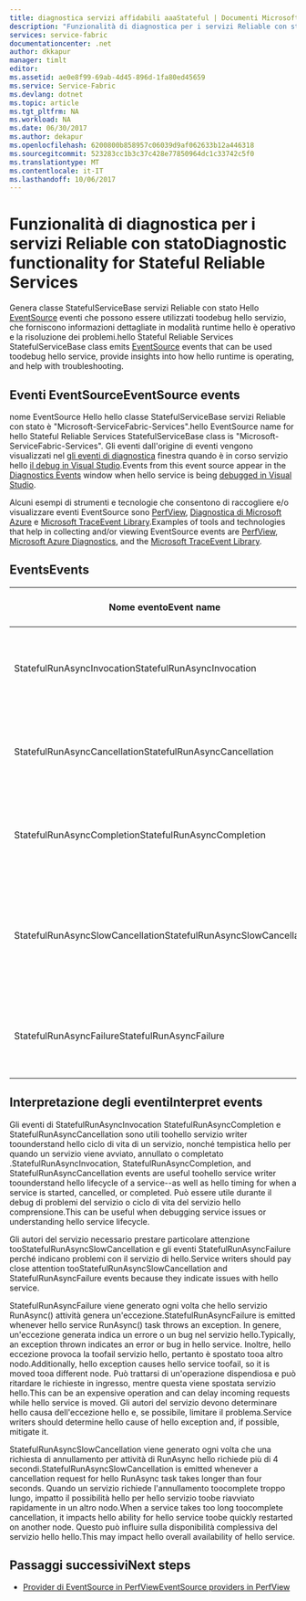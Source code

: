 ```yaml
---
title: diagnostica servizi affidabili aaaStateful | Documenti Microsoft
description: "Funzionalità di diagnostica per i servizi Reliable con stato"
services: service-fabric
documentationcenter: .net
author: dkkapur
manager: timlt
editor: 
ms.assetid: ae0e8f99-69ab-4d45-896d-1fa80ed45659
ms.service: Service-Fabric
ms.devlang: dotnet
ms.topic: article
ms.tgt_pltfrm: NA
ms.workload: NA
ms.date: 06/30/2017
ms.author: dekapur
ms.openlocfilehash: 6200800b858957c06039d9af062633b12a446318
ms.sourcegitcommit: 523283cc1b3c37c428e77850964dc1c33742c5f0
ms.translationtype: MT
ms.contentlocale: it-IT
ms.lasthandoff: 10/06/2017
---
```

# <a name="diagnostic-functionality-for-stateful-reliable-services"></a><span data-ttu-id="e854f-103">Funzionalità di diagnostica per i servizi Reliable con stato</span><span class="sxs-lookup"><span data-stu-id="e854f-103">Diagnostic functionality for Stateful Reliable Services</span></span>
<span data-ttu-id="e854f-104">Genera classe StatefulServiceBase servizi Reliable con stato Hello [EventSource](https://msdn.microsoft.com/library/system.diagnostics.tracing.eventsource.aspx) eventi che possono essere utilizzati toodebug hello servizio, che forniscono informazioni dettagliate in modalità runtime hello è operativo e la risoluzione dei problemi.</span><span class="sxs-lookup"><span data-stu-id="e854f-104">hello Stateful Reliable Services StatefulServiceBase class emits [EventSource](https://msdn.microsoft.com/library/system.diagnostics.tracing.eventsource.aspx) events that can be used toodebug hello service, provide insights into how hello runtime is operating, and help with troubleshooting.</span></span>

## <a name="eventsource-events"></a><span data-ttu-id="e854f-105">Eventi EventSource</span><span class="sxs-lookup"><span data-stu-id="e854f-105">EventSource events</span></span>
<span data-ttu-id="e854f-106">nome EventSource Hello hello classe StatefulServiceBase servizi Reliable con stato è "Microsoft-ServiceFabric-Services".</span><span class="sxs-lookup"><span data-stu-id="e854f-106">hello EventSource name for hello Stateful Reliable Services StatefulServiceBase class is "Microsoft-ServiceFabric-Services".</span></span> <span data-ttu-id="e854f-107">Gli eventi dall'origine di eventi vengono visualizzati nel [gli eventi di diagnostica](service-fabric-diagnostics-how-to-monitor-and-diagnose-services-locally.md#view-service-fabric-system-events-in-visual-studio) finestra quando è in corso servizio hello [il debug in Visual Studio](service-fabric-debugging-your-application.md).</span><span class="sxs-lookup"><span data-stu-id="e854f-107">Events from this event source appear in the [Diagnostics Events](service-fabric-diagnostics-how-to-monitor-and-diagnose-services-locally.md#view-service-fabric-system-events-in-visual-studio) window when hello service is being [debugged in Visual Studio](service-fabric-debugging-your-application.md).</span></span>

<span data-ttu-id="e854f-108">Alcuni esempi di strumenti e tecnologie che consentono di raccogliere e/o visualizzare eventi EventSource sono [PerfView](http://www.microsoft.com/download/details.aspx?id=28567), [Diagnostica di Microsoft Azure](../cloud-services/cloud-services-dotnet-diagnostics.md) e [Microsoft TraceEvent Library](http://www.nuget.org/packages/Microsoft.Diagnostics.Tracing.TraceEvent).</span><span class="sxs-lookup"><span data-stu-id="e854f-108">Examples of tools and technologies that help in collecting and/or viewing EventSource events are [PerfView](http://www.microsoft.com/download/details.aspx?id=28567), [Microsoft Azure Diagnostics](../cloud-services/cloud-services-dotnet-diagnostics.md), and the [Microsoft TraceEvent Library](http://www.nuget.org/packages/Microsoft.Diagnostics.Tracing.TraceEvent).</span></span>

## <a name="events"></a><span data-ttu-id="e854f-109">Events</span><span class="sxs-lookup"><span data-stu-id="e854f-109">Events</span></span>
| <span data-ttu-id="e854f-110">Nome evento</span><span class="sxs-lookup"><span data-stu-id="e854f-110">Event name</span></span> | <span data-ttu-id="e854f-111">ID evento</span><span class="sxs-lookup"><span data-stu-id="e854f-111">Event ID</span></span> | <span data-ttu-id="e854f-112">Level</span><span class="sxs-lookup"><span data-stu-id="e854f-112">Level</span></span> | <span data-ttu-id="e854f-113">Descrizione evento</span><span class="sxs-lookup"><span data-stu-id="e854f-113">Event description</span></span> |
| --- | --- | --- | --- |
| <span data-ttu-id="e854f-114">StatefulRunAsyncInvocation</span><span class="sxs-lookup"><span data-stu-id="e854f-114">StatefulRunAsyncInvocation</span></span> |<span data-ttu-id="e854f-115">1</span><span class="sxs-lookup"><span data-stu-id="e854f-115">1</span></span> |<span data-ttu-id="e854f-116">Informazioni</span><span class="sxs-lookup"><span data-stu-id="e854f-116">Informational</span></span> |<span data-ttu-id="e854f-117">Emesso quando viene avviata l'attività RunAsync del servizio</span><span class="sxs-lookup"><span data-stu-id="e854f-117">Emitted when service RunAsync task is started</span></span> |
| <span data-ttu-id="e854f-118">StatefulRunAsyncCancellation</span><span class="sxs-lookup"><span data-stu-id="e854f-118">StatefulRunAsyncCancellation</span></span> |<span data-ttu-id="e854f-119">2</span><span class="sxs-lookup"><span data-stu-id="e854f-119">2</span></span> |<span data-ttu-id="e854f-120">Informazioni</span><span class="sxs-lookup"><span data-stu-id="e854f-120">Informational</span></span> |<span data-ttu-id="e854f-121">Emesso quando viene annullata l'attività RunAsync del servizio</span><span class="sxs-lookup"><span data-stu-id="e854f-121">Emitted when service RunAsync task is cancelled</span></span> |
| <span data-ttu-id="e854f-122">StatefulRunAsyncCompletion</span><span class="sxs-lookup"><span data-stu-id="e854f-122">StatefulRunAsyncCompletion</span></span> |<span data-ttu-id="e854f-123">3</span><span class="sxs-lookup"><span data-stu-id="e854f-123">3</span></span> |<span data-ttu-id="e854f-124">Informazioni</span><span class="sxs-lookup"><span data-stu-id="e854f-124">Informational</span></span> |<span data-ttu-id="e854f-125">Emesso quando l'attività RunAsync del servizio è completata</span><span class="sxs-lookup"><span data-stu-id="e854f-125">Emitted when service RunAsync task is completed</span></span> |
| <span data-ttu-id="e854f-126">StatefulRunAsyncSlowCancellation</span><span class="sxs-lookup"><span data-stu-id="e854f-126">StatefulRunAsyncSlowCancellation</span></span> |<span data-ttu-id="e854f-127">4</span><span class="sxs-lookup"><span data-stu-id="e854f-127">4</span></span> |<span data-ttu-id="e854f-128">Avviso</span><span class="sxs-lookup"><span data-stu-id="e854f-128">Warning</span></span> |<span data-ttu-id="e854f-129">Generato quando l'attività di RunAsync servizio accetta di annullamento toocomplete troppo lungo</span><span class="sxs-lookup"><span data-stu-id="e854f-129">Emitted when service RunAsync task takes too long toocomplete cancellation</span></span> |
| <span data-ttu-id="e854f-130">StatefulRunAsyncFailure</span><span class="sxs-lookup"><span data-stu-id="e854f-130">StatefulRunAsyncFailure</span></span> |<span data-ttu-id="e854f-131">5</span><span class="sxs-lookup"><span data-stu-id="e854f-131">5</span></span> |<span data-ttu-id="e854f-132">Errore</span><span class="sxs-lookup"><span data-stu-id="e854f-132">Error</span></span> |<span data-ttu-id="e854f-133">Emesso quando l'attività RunAsync del servizio genera un'eccezione</span><span class="sxs-lookup"><span data-stu-id="e854f-133">Emitted when service RunAsync task throws an exception</span></span> |

## <a name="interpret-events"></a><span data-ttu-id="e854f-134">Interpretazione degli eventi</span><span class="sxs-lookup"><span data-stu-id="e854f-134">Interpret events</span></span>
<span data-ttu-id="e854f-135">Gli eventi di StatefulRunAsyncInvocation StatefulRunAsyncCompletion e StatefulRunAsyncCancellation sono utili toohello servizio writer toounderstand hello ciclo di vita di un servizio, nonché tempistica hello per quando un servizio viene avviato, annullato o completato .</span><span class="sxs-lookup"><span data-stu-id="e854f-135">StatefulRunAsyncInvocation, StatefulRunAsyncCompletion, and StatefulRunAsyncCancellation events are useful toohello service writer toounderstand hello lifecycle of a service--as well as hello timing for when a service is started, cancelled, or completed.</span></span> <span data-ttu-id="e854f-136">Può essere utile durante il debug di problemi del servizio o ciclo di vita del servizio hello comprensione.</span><span class="sxs-lookup"><span data-stu-id="e854f-136">This can be useful when debugging service issues or understanding hello service lifecycle.</span></span>

<span data-ttu-id="e854f-137">Gli autori del servizio necessario prestare particolare attenzione tooStatefulRunAsyncSlowCancellation e gli eventi StatefulRunAsyncFailure perché indicano problemi con il servizio di hello.</span><span class="sxs-lookup"><span data-stu-id="e854f-137">Service writers should pay close attention tooStatefulRunAsyncSlowCancellation and StatefulRunAsyncFailure events because they indicate issues with hello service.</span></span>

<span data-ttu-id="e854f-138">StatefulRunAsyncFailure viene generato ogni volta che hello servizio RunAsync() attività genera un'eccezione.</span><span class="sxs-lookup"><span data-stu-id="e854f-138">StatefulRunAsyncFailure is emitted whenever hello service RunAsync() task throws an exception.</span></span> <span data-ttu-id="e854f-139">In genere, un'eccezione generata indica un errore o un bug nel servizio hello.</span><span class="sxs-lookup"><span data-stu-id="e854f-139">Typically, an exception thrown indicates an error or bug in hello service.</span></span> <span data-ttu-id="e854f-140">Inoltre, hello eccezione provoca la toofail servizio hello, pertanto è spostato tooa altro nodo.</span><span class="sxs-lookup"><span data-stu-id="e854f-140">Additionally, hello exception causes hello service toofail, so it is moved tooa different node.</span></span> <span data-ttu-id="e854f-141">Può trattarsi di un'operazione dispendiosa e può ritardare le richieste in ingresso, mentre questa viene spostata servizio hello.</span><span class="sxs-lookup"><span data-stu-id="e854f-141">This can be an expensive operation and can delay incoming requests while hello service is moved.</span></span> <span data-ttu-id="e854f-142">Gli autori del servizio devono determinare hello causa dell'eccezione hello e, se possibile, limitare il problema.</span><span class="sxs-lookup"><span data-stu-id="e854f-142">Service writers should determine hello cause of hello exception and, if possible, mitigate it.</span></span>

<span data-ttu-id="e854f-143">StatefulRunAsyncSlowCancellation viene generato ogni volta che una richiesta di annullamento per attività di RunAsync hello richiede più di 4 secondi.</span><span class="sxs-lookup"><span data-stu-id="e854f-143">StatefulRunAsyncSlowCancellation is emitted whenever a cancellation request for hello RunAsync task takes longer than four seconds.</span></span> <span data-ttu-id="e854f-144">Quando un servizio richiede l'annullamento toocomplete troppo lungo, impatto il possibilità hello per hello servizio toobe riavviato rapidamente in un altro nodo.</span><span class="sxs-lookup"><span data-stu-id="e854f-144">When a service takes too long toocomplete cancellation, it impacts hello ability for hello service toobe quickly restarted on another node.</span></span> <span data-ttu-id="e854f-145">Questo può influire sulla disponibilità complessiva del servizio hello hello.</span><span class="sxs-lookup"><span data-stu-id="e854f-145">This may impact hello overall availability of hello service.</span></span>

## <a name="next-steps"></a><span data-ttu-id="e854f-146">Passaggi successivi</span><span class="sxs-lookup"><span data-stu-id="e854f-146">Next steps</span></span>
* [<span data-ttu-id="e854f-147">Provider di EventSource in PerfView</span><span class="sxs-lookup"><span data-stu-id="e854f-147">EventSource providers in PerfView</span></span>](https://blogs.msdn.microsoft.com/vancem/2012/07/09/introduction-tutorial-logging-etw-events-in-c-system-diagnostics-tracing-eventsource/)
